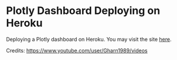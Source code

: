 # Plotly Dashboard Deploying on Heroku

Deploying a Plotly dashboard on Heroku. You may visit the site [here](https://demo-dash-dashboard.herokuapp.com/). 

Credits: https://www.youtube.com/user/Gharn1989/videos